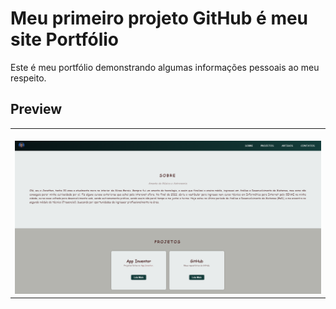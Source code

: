 # Meu primeiro projeto GitHub é meu site Portfólio

Este é meu portfólio demonstrando algumas informações pessoais ao meu respeito.

## Preview
<table width="100%"> 
<tr>
<td width="100%">
<br>
<img src="https://github.com/0000723669/PORTFOLIO_SITE_JONATHAN/blob/main/SAMPLE.png">
</td> 
</table>